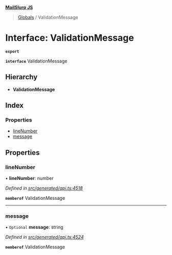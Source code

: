 **[MailSlurp JS](../README.md)**

> [Globals](../README.md) / ValidationMessage

# Interface: ValidationMessage

**`export`** 

**`interface`** ValidationMessage

## Hierarchy

* **ValidationMessage**

## Index

### Properties

* [lineNumber](validationmessage.md#linenumber)
* [message](validationmessage.md#message)

## Properties

### lineNumber

•  **lineNumber**: number

*Defined in [src/generated/api.ts:4518](https://github.com/mailslurp/mailslurp-client/blob/751f7bb/src/generated/api.ts#L4518)*

**`memberof`** ValidationMessage

___

### message

• `Optional` **message**: string

*Defined in [src/generated/api.ts:4524](https://github.com/mailslurp/mailslurp-client/blob/751f7bb/src/generated/api.ts#L4524)*

**`memberof`** ValidationMessage
